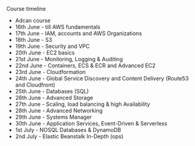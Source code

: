 Course timeline

- Adcan course
- 16th June - till AWS fundamentals
- 17th June - IAM, accounts and AWS Organizations
- 18th June - S3
- 19th June - Security and VPC
- 20th June - EC2 basics
- 21st June - Monitoring, Logging & Auditing
- 22nd June - Containers, ECS & ECR and Advanced EC2
- 23rd June - Cloudformation
- 24th June - Global Service Discovery and Content Delivery (Route53 and Cloudfront)
- 25th June - Databases (SQL)
- 26th June - Advanced Storage
- 27th June - Scaling, load balancing & high Availability
- 28th June - Advanced Networking
- 29th June - Systems Manager
- 30th June - Application Services, Event-Driven & Serverless
- 1st July - NOSQL Databases & DynamoDB
- 2nd July - Elastic Beanstalk In-Depth (ops)
